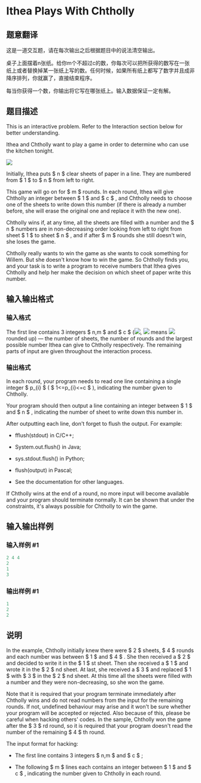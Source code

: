 # Ithea Plays With Chtholly

## 题意翻译

这是一道交互题，请在每次输出之后根据题目中的说法清空输出。

桌子上面摆着n张纸。给你m个不超过c的数，你每次可以把所获得的数写在一张纸上或者替换掉某一张纸上写的数。任何时候，如果所有纸上都写了数字并且成非降序排列，你就赢了，直接结束程序。

每当你获得一个数，你输出将它写在哪张纸上。输入数据保证一定有解。

## 题目描述

This is an interactive problem. Refer to the Interaction section below for better understanding.

Ithea and Chtholly want to play a game in order to determine who can use the kitchen tonight.

![](https://cdn.luogu.com.cn/upload/vjudge_pic/CF896B/ebd88a49a2a132acb0c645722b8cb8c3d385dabb.png)

Initially, Ithea puts $ n $ clear sheets of paper in a line. They are numbered from $ 1 $ to $ n $ from left to right.

This game will go on for $ m $ rounds. In each round, Ithea will give Chtholly an integer between $ 1 $ and $ c $ , and Chtholly needs to choose one of the sheets to write down this number (if there is already a number before, she will erase the original one and replace it with the new one).

Chtholly wins if, at any time, all the sheets are filled with a number and the $ n $ numbers are in non-decreasing order looking from left to right from sheet $ 1 $ to sheet $ n $ , and if after $ m $ rounds she still doesn't win, she loses the game.

Chtholly really wants to win the game as she wants to cook something for Willem. But she doesn't know how to win the game. So Chtholly finds you, and your task is to write a program to receive numbers that Ithea gives Chtholly and help her make the decision on which sheet of paper write this number.

## 输入输出格式

### 输入格式

The first line contains 3 integers $ n,m $ and $ c $ (![](https://cdn.luogu.com.cn/upload/vjudge_pic/CF896B/6fe2bd15e021b147fb5005407a27f05417b03766.png), ![](https://cdn.luogu.com.cn/upload/vjudge_pic/CF896B/c34b3ba4302b2b19ef11096468acf388bbd18e1a.png) means ![](https://cdn.luogu.com.cn/upload/vjudge_pic/CF896B/fbefa1eb921505114a7a65d81fd21128ae1cf083.png) rounded up) — the number of sheets, the number of rounds and the largest possible number Ithea can give to Chtholly respectively. The remaining parts of input are given throughout the interaction process.

### 输出格式

In each round, your program needs to read one line containing a single integer $ p_{i} $ ( $ 1<=p_{i}<=c $ ), indicating the number given to Chtholly.

Your program should then output a line containing an integer between $ 1 $ and $ n $ , indicating the number of sheet to write down this number in.

After outputting each line, don't forget to flush the output. For example:

- fflush(stdout) in C/C++;

- System.out.flush() in Java;

- sys.stdout.flush() in Python;

- flush(output) in Pascal;

- See the documentation for other languages.

If Chtholly wins at the end of a round, no more input will become available and your program should terminate normally. It can be shown that under the constraints, it's always possible for Chtholly to win the game.

## 输入输出样例

### 输入样例 #1

```cpp
2 4 4
2
1
3

```
### 输出样例 #1

```cpp
1
2
2

```
## 说明

In the example, Chtholly initially knew there were $ 2 $ sheets, $ 4 $ rounds and each number was between $ 1 $ and $ 4 $ . She then received a $ 2 $ and decided to write it in the $ 1 $ st sheet. Then she received a $ 1 $ and wrote it in the $ 2 $ nd sheet. At last, she received a $ 3 $ and replaced $ 1 $ with $ 3 $ in the $ 2 $ nd sheet. At this time all the sheets were filled with a number and they were non-decreasing, so she won the game.

Note that it is required that your program terminate immediately after Chtholly wins and do not read numbers from the input for the remaining rounds. If not, undefined behaviour may arise and it won't be sure whether your program will be accepted or rejected. Also because of this, please be careful when hacking others' codes. In the sample, Chtholly won the game after the $ 3 $ rd round, so it is required that your program doesn't read the number of the remaining $ 4 $ th round.

The input format for hacking:

- The first line contains 3 integers $ n,m $ and $ c $ ;

- The following $ m $ lines each contains an integer between $ 1 $ and $ c $ , indicating the number given to Chtholly in each round.

